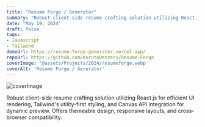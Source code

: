 ```yaml
---
title: "Resume Forge / Generator"
summary: "Robust client-side resume crafting solution utilizing React.js for efficient UI rendering, Tailwind's utility-first styling, and Canvas API integration for dynamic preview. Offers themeable design, responsive layouts, and cross-browser compatibility."
date: "May 19, 2024"
draft: false
tags:
- Javascript
- Tailwind
demoUrl: https://resume-forge-generator.vercel.app/
repoUrl: https://github.com/KurutoDenzeru/Resume-Forge
coverImage: '@assets/Projects/2024/resumeforge.webp'
coverAlt: 'Resume Forge / Generator'
---
```


![coverImage](@assets/Projects/2024/resumeforge.webp)

Robust client-side resume crafting solution utilizing React.js for efficient UI rendering, Tailwind's utility-first styling, and Canvas API integration for dynamic preview. Offers themeable design, responsive layouts, and cross-browser compatibility.
